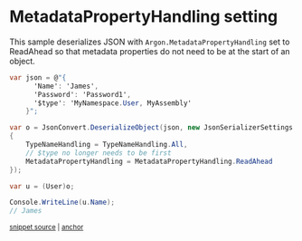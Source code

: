 # MetadataPropertyHandling setting

This sample deserializes JSON with `Argon.MetadataPropertyHandling` set to ReadAhead so that metadata properties do not need to be at the start of an object.

<!-- snippet: DeserializeMetadataPropertyHandling -->
<a id='snippet-deserializemetadatapropertyhandling'></a>
```cs
var json = @"{
      'Name': 'James',
      'Password': 'Password1',
      '$type': 'MyNamespace.User, MyAssembly'
    }";

var o = JsonConvert.DeserializeObject(json, new JsonSerializerSettings
{
    TypeNameHandling = TypeNameHandling.All,
    // $type no longer needs to be first
    MetadataPropertyHandling = MetadataPropertyHandling.ReadAhead
});

var u = (User)o;

Console.WriteLine(u.Name);
// James
```
<sup><a href='/src/Tests/Documentation/Samples/Serializer/DeserializeMetadataPropertyHandling.cs#L37-L55' title='Snippet source file'>snippet source</a> | <a href='#snippet-deserializemetadatapropertyhandling' title='Start of snippet'>anchor</a></sup>
<!-- endSnippet -->
